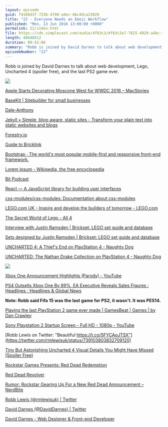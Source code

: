 ```yaml
---
layout: episode
guid: f4168d3f-725b-4798-a4ec-46c4dca23020
title: "22 - Everyone Needs an Emoji Workflow"
published: "Mon, 13 Jun 2016 13:00:00 +0000"
permalink: 22/index.html
file: https://cdn.simplecast.com/audio/4f63c3/4f63c3a7-7625-4929-a4bc-1ef4cdcbca06/4c567ac2-5321-4d2f-999b-93c3aa453bb9/1c65bee7_tc.mp3?aid=rss_feed&feed=7Rzwf7P6
length: 40446912
duration: 00:42:06
summary: "Robb is joined by David Darnes to talk about web development, Lego, Uncharted 4 (spoiler free), and the last PS2 game ever."
episodeNumber: "22"
---
```


Robb is joined by David Darnes to talk about web development, Lego, Uncharted 4 (spoiler free), and the last PS2 game ever.

![](http://rbbl.ws/shr/16/dGFf2dkTfL.gif)

[Apple Starts Decorating Moscone West for WWDC 2016 – MacStories](https://www.macstories.net/news/apple-starts-decorating-moscone-west-for-wwdc-2016/)

[BaseKit | Sitebuilder for small businesses](http://www.basekit.com/)

[Dale-Anthony](http://daleanthony.com/)

[Jekyll • Simple, blog-aware, static sites - Transform your plain text into static websites and blogs](https://jekyllrb.com/)

[Forestry.io](https://forestry.io/)

[Guide to Bricklink](http://guidetobricklink.com/)

[Bootstrap · The world's most popular mobile-first and responsive front-end framework.](http://getbootstrap.com/)

[Lorem ipsum - Wikipedia, the free encyclopedia](https://en.wikipedia.org/wiki/Lorem_ipsum)

[Bit Podcast](https://bitpodcast.com/)

[React — A JavaScript library for building user interfaces](https://facebook.github.io/react/)

[css-modules/css-modules: Documentation about css-modules](https://github.com/css-modules/css-modules)

[LEGO.com UK - Inspire and develop the builders of tomorrow - LEGO.com](http://www.lego.com/en-gb)

[The Secret World of Lego - All 4](http://www.channel4.com/programmes/the-secret-world-of-lego)

[Interview with Justin Ramsden | Brickset: LEGO set guide and database](http://brickset.com/article/20115)

[Sets designed by Justin Ramsden | Brickset: LEGO set guide and database](http://brickset.com/sets/list-14595)

[UNCHARTED 4: A Thief's End on PlayStation 4 - Naughty Dog](http://www.unchartedthegame.com/en-us/games/uncharted-4)

[UNCHARTED: The Nathan Drake Collection on PlayStation 4 - Naughty Dog](http://www.unchartedthegame.com/en-us/games/uncharted-collection)

![](https://pbs.twimg.com/media/CkHS_UtW0AEL9sU.jpg)

[Xbox One Announcement Highlights (Parody) - YouTube](https://www.youtube.com/watch?v=UU9Q8kv6lzw)

[PS4 Outsells Xbox One By 89%, EA Executive Reveals Sales Figures : Headlines : Headlines & Global News](http://www.hngn.com/articles/175002/20160201/ps4-outsells-xbox-one-89-ea-executive-reveals-sales-figures.htm)

**Note: Robb said Fifa 15 was the last game for PS2, it wasn't. It was PES14.**

[Playing the last PlayStation 2 game ever made | GamesBeat | Games | by Dan Crawley](http://venturebeat.com/2014/02/02/playing-the-last-playstation-2-game/)

[Sony Playstation 2 Startup Screen - Full HD - 1080p - YouTube](https://www.youtube.com/watch?v=ZMVJqWN7Q80)

[Robb Lewis on Twitter: "Beautiful https://t.co/5FYCAoJTSX"](https://twitter.com/rmlewisuk/status/739103803832709120)

[Tiny But Astonishing Uncharted 4 Visual Details You Might Have Missed (Spoiler Free)](http://www.gamepur.com/news/23035-tiny-astonishing-uncharted-4-visual-details-you-might-have-missed-spoiler.html)

[Rockstar Games Presents: Red Dead Redemption](http://www.rockstargames.com/reddeadredemption/restricted_content/restricted_content_agegated/ref?redirect=http%3A%2F%2Fwww.rockstargames.com%2Freddeadredemption%2F&hash=acfa2dee2d95e7e615ac4bb7535949b6)

[Red Dead Revolver](http://www.rockstargames.com/reddeadrevolver/)

[Rumor: Rockstar Gearing Up For a New Red Dead Announcement – NerdBite](http://www.nerdbite.com/rumor-rockstar-gearing-up-for-a-new-red-dead-announcment/)

[Robb Lewis (@rmlewisuk) | Twitter](https://twitter.com/rmlewisuk)

[David Darnes (@DavidDarnes) | Twitter](https://twitter.com/daviddarnes)

[David Darnes - Web Designer & Front-end Developer](https://darn.es/)
